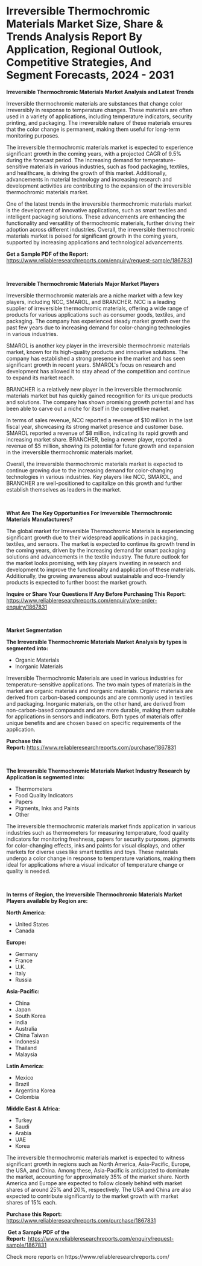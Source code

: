 <p><h1>Irreversible Thermochromic Materials Market Size, Share & Trends Analysis Report By Application, Regional Outlook, Competitive Strategies, And Segment Forecasts, 2024 - 2031</h1></p><p><strong>Irreversible Thermochromic Materials Market Analysis and Latest Trends</strong></p>
<p><p>Irreversible thermochromic materials are substances that change color irreversibly in response to temperature changes. These materials are often used in a variety of applications, including temperature indicators, security printing, and packaging. The irreversible nature of these materials ensures that the color change is permanent, making them useful for long-term monitoring purposes.</p><p>The irreversible thermochromic materials market is expected to experience significant growth in the coming years, with a projected CAGR of 9.5% during the forecast period. The increasing demand for temperature-sensitive materials in various industries, such as food packaging, textiles, and healthcare, is driving the growth of this market. Additionally, advancements in material technology and increasing research and development activities are contributing to the expansion of the irreversible thermochromic materials market.</p><p>One of the latest trends in the irreversible thermochromic materials market is the development of innovative applications, such as smart textiles and intelligent packaging solutions. These advancements are enhancing the functionality and versatility of thermochromic materials, further driving their adoption across different industries. Overall, the irreversible thermochromic materials market is poised for significant growth in the coming years, supported by increasing applications and technological advancements.</p></p>
<p><strong>Get a Sample PDF of the Report:&nbsp;</strong> <a href="https://www.reliableresearchreports.com/enquiry/request-sample/1867831">https://www.reliableresearchreports.com/enquiry/request-sample/1867831</a></p>
<p>&nbsp;</p>
<p><strong>Irreversible Thermochromic Materials Major Market Players</strong></p>
<p><p>Irreversible thermochromic materials are a niche market with a few key players, including NCC, SMAROL, and BRANCHER. NCC is a leading supplier of irreversible thermochromic materials, offering a wide range of products for various applications such as consumer goods, textiles, and packaging. The company has experienced steady market growth over the past few years due to increasing demand for color-changing technologies in various industries.</p><p>SMAROL is another key player in the irreversible thermochromic materials market, known for its high-quality products and innovative solutions. The company has established a strong presence in the market and has seen significant growth in recent years. SMAROL's focus on research and development has allowed it to stay ahead of the competition and continue to expand its market reach.</p><p>BRANCHER is a relatively new player in the irreversible thermochromic materials market but has quickly gained recognition for its unique products and solutions. The company has shown promising growth potential and has been able to carve out a niche for itself in the competitive market.</p><p>In terms of sales revenue, NCC reported a revenue of $10 million in the last fiscal year, showcasing its strong market presence and customer base. SMAROL reported a revenue of $8 million, indicating its rapid growth and increasing market share. BRANCHER, being a newer player, reported a revenue of $5 million, showing its potential for future growth and expansion in the irreversible thermochromic materials market.</p><p>Overall, the irreversible thermochromic materials market is expected to continue growing due to the increasing demand for color-changing technologies in various industries. Key players like NCC, SMAROL, and BRANCHER are well-positioned to capitalize on this growth and further establish themselves as leaders in the market.</p></p>
<p>&nbsp;</p>
<p><strong>What Are The Key Opportunities For Irreversible Thermochromic Materials Manufacturers?</strong></p>
<p><p>The global market for Irreversible Thermochromic Materials is experiencing significant growth due to their widespread applications in packaging, textiles, and sensors. The market is expected to continue its growth trend in the coming years, driven by the increasing demand for smart packaging solutions and advancements in the textile industry. The future outlook for the market looks promising, with key players investing in research and development to improve the functionality and application of these materials. Additionally, the growing awareness about sustainable and eco-friendly products is expected to further boost the market growth.</p></p>
<p><strong>Inquire or Share Your Questions If Any Before Purchasing This Report:</strong> <a href="https://www.reliableresearchreports.com/enquiry/pre-order-enquiry/1867831">https://www.reliableresearchreports.com/enquiry/pre-order-enquiry/1867831</a></p>
<p>&nbsp;</p>
<p><strong>Market Segmentation</strong></p>
<p><strong>The Irreversible Thermochromic Materials Market Analysis by types is segmented into:</strong></p>
<p><ul><li>Organic Materials</li><li>Inorganic Materials</li></ul></p>
<p><p>Irreversible Thermochromic Materials are used in various industries for temperature-sensitive applications. The two main types of materials in the market are organic materials and inorganic materials. Organic materials are derived from carbon-based compounds and are commonly used in textiles and packaging. Inorganic materials, on the other hand, are derived from non-carbon-based compounds and are more durable, making them suitable for applications in sensors and indicators. Both types of materials offer unique benefits and are chosen based on specific requirements of the application.</p></p>
<p><strong>Purchase this Report:&nbsp;</strong><a href="https://www.reliableresearchreports.com/purchase/1867831">https://www.reliableresearchreports.com/purchase/1867831</a></p>
<p>&nbsp;</p>
<p><strong>The Irreversible Thermochromic Materials Market Industry Research by Application is segmented into:</strong></p>
<p><ul><li>Thermometers</li><li>Food Quality Indicators</li><li>Papers</li><li>Pigments, Inks and Paints</li><li>Other</li></ul></p>
<p><p>The irreversible thermochromic materials market finds application in various industries such as thermometers for measuring temperature, food quality indicators for monitoring freshness, papers for security purposes, pigments for color-changing effects, inks and paints for visual displays, and other markets for diverse uses like smart textiles and toys. These materials undergo a color change in response to temperature variations, making them ideal for applications where a visual indicator of temperature change or quality is needed.</p></p>
<p>&nbsp;</p>
<p><strong>In terms of Region, the Irreversible Thermochromic Materials Market Players available by Region are:</strong></p>
<p>
    <p> <strong> North America: </strong>
        <ul>
            <li>United States</li>
            <li>Canada</li>
        </ul>
        </p> 
    <p> <strong> Europe: </strong>
        <ul>
            <li>Germany</li>
            <li>France</li>
            <li>U.K.</li>
            <li>Italy</li>
            <li>Russia</li>
        </ul>
        </p> 
    <p> <strong> Asia-Pacific: </strong>
        <ul>
            <li>China</li>
            <li>Japan</li>
            <li>South Korea</li>
            <li>India</li>
            <li>Australia</li>
            <li>China Taiwan</li>
            <li>Indonesia</li>
            <li>Thailand</li>
            <li>Malaysia</li>
        </ul>
        </p> 
    <p> <strong> Latin America: </strong>
        <ul>
            <li>Mexico</li>
            <li>Brazil</li>
            <li>Argentina Korea</li>
            <li>Colombia</li>
        </ul>
        </p> 
    <p> <strong> Middle East & Africa: </strong>
        <ul>
            <li>Turkey</li>
            <li>Saudi</li>
            <li>Arabia</li>
            <li>UAE</li>
            <li>Korea</li>
        </ul>
    </p>
    </p>
<p><p>The irreversible thermochromic materials market is expected to witness significant growth in regions such as North America, Asia-Pacific, Europe, the USA, and China. Among these, Asia-Pacific is anticipated to dominate the market, accounting for approximately 35% of the market share. North America and Europe are expected to follow closely behind with market shares of around 25% and 20%, respectively. The USA and China are also expected to contribute significantly to the market growth with market shares of 15% each.</p></p>
<p><strong>Purchase this Report: </strong><a href="https://www.reliableresearchreports.com/purchase/1867831">https://www.reliableresearchreports.com/purchase/1867831</a></p>
<p>&nbsp;<strong>Get a Sample PDF of the Report:&nbsp;&nbsp;</strong><a href="https://www.reliableresearchreports.com/enquiry/request-sample/1867831">https://www.reliableresearchreports.com/enquiry/request-sample/1867831</a></p>
<p><strong></strong></p>
<p>Check more reports on https://www.reliableresearchreports.com/</p>